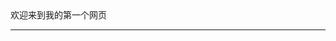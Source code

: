 <html>
<head>
 欢迎来到我的第一个网页<hr/>
 <style type="/css">  
      body{
          background-image: url(.QQ图片20191216150112.jpg);
      }
  <style/>
</head>
<body>
 <h1>
   这里是Cylana的第一个网页呀哈哈哈
 </h1>
 <p>
   我一定会继续努力，永不放弃哒
 </p>
</body>
</html>
